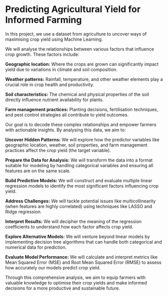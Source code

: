 # Predicting Agricultural Yield for Informed Farming

In this project, we use a dataset from agriculture to uncover ways of maximising crop yield using Machine Learning. 

We will analyse the relationships between various factors that influence crop growth. These factors include:

**Geographic location:** Where the crops are grown can significantly impact yield due to variations in climate and soil composition.

**Weather patterns:** Rainfall, temperature, and other weather elements play a crucial role in crop health and productivity.

**Soil characteristics:** The chemical and physical properties of the soil directly influence nutrient availability for plants.

**Farm management practices:** Planting decisions, fertilisation techniques, and pest control strategies all contribute to yield outcomes.

Our goal is to decode these complex relationships and empower farmers with actionable insights. By analysing this data, we aim to:

**Uncover Hidden Patterns:**
We will explore how the predictor variables like geographic location, weather, soil properties, and farm management practices affect the crop yield (the target variable).

**Prepare the Data for Analysis:**
We will transform the data into a format suitable for modeling by handling categorical variables and ensuring all features are on the same scale.

**Build Predictive Models:**
We will construct and evaluate multiple linear regression models to identify the most significant factors influencing crop yield.

**Address Challenges:**
We will tackle potential issues like multicollinearity (when features are highly correlated) using techniques like LASSO and Ridge regression.

**Interpret Results:**
We will decipher the meaning of the regression coefficients to understand how each factor affects crop yield.

**Explore Alternative Models:** 
We will venture beyond linear models by implementing decision tree algorithms that can handle both categorical and numerical data for prediction.

**Evaluate Model Performance:**
We will calculate and interpret metrics like Mean Squared Error (MSE) and Root Mean Squared Error (RMSE) to assess how accurately our models predict crop yield.

Through this comprehensive analysis, we aim to equip farmers with valuable knowledge to optimise their crop yields and make informed decisions for a more productive and sustainable future.
